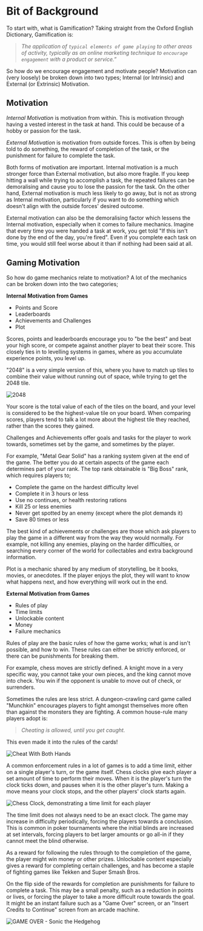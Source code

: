 # Bit of Background

To start with, what is Gamification? Taking straight from the Oxford English Dictionary, Gamification is:

>*The application of `typical elements of game playing` to other areas of activity, typically as an online marketing technique to `encourage engagement` with a product or service.”*

So how do we encourage engagement and motivate people? Motivation can (very loosely) be broken down into two types; Internal (or Intrinsic) and External (or Extrinsic) Motivation.

## Motivation

*Internal Motivation* is motivation from within. This is motivation through having a vested interest in the task at hand. This could be because of a hobby or passion for the task.

*External Motivation* is motivation from outside forces. This is often by being told to do something, the reward of completion of the task, or the punishment for failure to complete the task.

Both forms of motivation are important. Internal motivation is a much stronger force than External motivation, but also more fragile. If you keep hitting a wall while trying to accomplish a task, the repeated failures can be demoralising and cause you to lose the passion for the task. On the other hand, External motivation is much less likely to go away, but is not as strong as Internal motivation, particularly if you want to do something which doesn't align with the outside forces' desired outcome.

External motivation can also be the demoralising factor which lessens the Internal motivation, especially when it comes to failure mechanics. Imagine that every time you were handed a task at work, you get told "If this isn't done by the end of the day, you're fired". Even if you complete each task on time, you would still feel worse about it than if nothing had been said at all.

## Gaming Motivation

So how do game mechanics relate to motivation? A lot of the mechanics can be broken down into the two categories;

**Internal Motivation from Games**

* Points and Score
* Leaderboards
* Achievements and Challenges
* Plot

Scores, points and leaderboards encourage you to "be the best" and beat your high score, or compete against another player to beat their score. This closely ties in to levelling systems in games, where as you accumulate experience points, you level up.

"2048" is a very simple version of this, where you have to match up tiles to combine their value without running out of space, while trying to get the 2048 tile.

![2048](http://upload.wikimedia.org/wikipedia/commons/6/64/2048_Screenshot.png)

Your score is the total value of each of the tiles on the board, and your level is considered to be the highest-value tile on your board. When comparing scores, players tend to talk a lot more about the highest tile they reached, rather than the scores they gained.

Challenges and Achievements offer goals and tasks for the player to work towards, sometimes set by the game, and sometimes by the player.

For example, "Metal Gear Solid" has a ranking system given at the end of the game. The better you do at certain aspects of the game each determines part of your rank. The top rank obtainable is "Big Boss" rank, which requires players to;

- Complete the game on the hardest difficulty level
- Complete it in 3 hours or less
- Use no continues, or health restoring rations
- Kill 25 or less enemies
- Never get spotted by an enemy (except where the plot demands it)
- Save 80 times or less

The best kind of achievements or challenges are those which ask players to play the game in a different way from the way they would normally. For example, not killing any enemies, playing on the harder difficulties, or searching every corner of the world for collectables and extra background information.

Plot is a mechanic shared by any medium of storytelling, be it books, movies, or anecdotes. If the player enjoys the plot, they will want to know what happens next, and how everything will work out in the end.

**External Motivation from Games**

* Rules of play
* Time limits
* Unlockable content
* Money
* Failure mechanics

Rules of play are the basic rules of how the game works; what is and isn't possible, and how to win. These rules can either be strictly enforced, or there can be punishments for breaking them.

For example, chess moves are strictly defined. A knight move in a very specific way, you cannot take your own pieces, and the king cannot move into check. You win if the opponent is unable to move out of check, or surrenders.

Sometimes the rules are less strict. A dungeon-crawling card game called "Munchkin" encourages players to fight amongst themselves more often than against the monsters they are fighting. A common house-rule many players adopt is:

>*Cheating is allowed, until you get caught.*

This even made it into the rules of the cards!

![Cheat With Both Hands](http://www.worldofmunchkin.com/cards/cheatwithbothhands/img/cover_lg.jpg)

A common enforcement rules in a lot of games is to add a time limit, either on a single player's turn, or the game itself. Chess clocks give each player a set amount of time to perform their moves. When it is the player's turn the clock ticks down, and pauses when it is the other player's turn. Making a move means your clock stops, and the other players' clock starts again.

![Chess Clock, demonstrating a time limit for each player](http://4.bp.blogspot.com/-gHDp-62lrv4/Ul9gdhzYf-I/AAAAAAAABXQ/SvHxSHvsMdQ/s1600/chessclock2.jpg)

The time limit does not always need to be an exact clock. The game may increase in difficulty periodically, forcing the players towards a conclusion. This is common in poker tournaments where the initial blinds are increased at set intervals, forcing players to bet larger amounts or go all-in if they cannot meet the blind otherwise.

As a reward for following the rules through to the completion of the game, the player might win money or other prizes. Unlockable content especially gives a reward for completing certain challenges, and has become a staple of fighting games like Tekken and Super Smash Bros.

On the flip side of the rewards for completion are punishments for failure to complete a task. This may be a small penalty, such as a reduction in points or lives, or forcing the player to take a more difficult route towards the goal. It might be an instant failure such as a "Game Over" screen, or an "Insert Credits to Continue" screen from an arcade machine.

![GAME OVER - Sonic the Hedgehog](http://www.vizzed.com/vizzedboard/retro/user_screenshots/saves17/175395/GENESIS--Sonic%20the%20Hedgehog%20Extended%20Edition_Oct5%2022_45_59.png)
